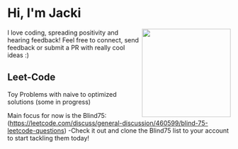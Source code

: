 # Hi, I'm Jacki

<img align='right' src='https://media.giphy.com/media/bcKmIWkUMCjVm/giphy.gif' width='200"'>
I love coding, spreading positivity and hearing feedback! Feel free to connect, send feedback or submit a PR with really cool ideas :)

## Leet-Code
Toy Problems with naive to optimized solutions (some in progress)

Main focus for now is the Blind75: (https://leetcode.com/discuss/general-discussion/460599/blind-75-leetcode-questions)
-Check it out and clone the Blind75 list to your account to start tackling them today!


